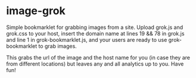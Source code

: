 image-grok
==========

Simple bookmarklet for grabbing images from a site. Upload grok.js and grok.css to your host, insert the domain name at lines 19 && 78 in grok.js and line 1 in grok-bookmarklet.js, and your users are ready to use grok-bookmarklet to grab images. 

This grabs the url of the image and the host name for you (in case they are from different locations) but leaves any and all analytics up to you. Have fun!